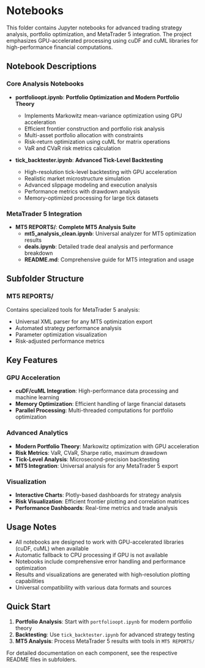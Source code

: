 

# Notebooks

This folder contains Jupyter notebooks for advanced trading strategy analysis, portfolio optimization, and MetaTrader 5 integration. The project emphasizes GPU-accelerated processing using cuDF and cuML libraries for high-performance financial computations.

## Notebook Descriptions

### Core Analysis Notebooks

- **portfolioopt.ipynb**: **Portfolio Optimization and Modern Portfolio Theory**
  - Implements Markowitz mean-variance optimization using GPU acceleration
  - Efficient frontier construction and portfolio risk analysis
  - Multi-asset portfolio allocation with constraints
  - Risk-return optimization using cuML for matrix operations
  - VaR and CVaR risk metrics calculation

- **tick_backtester.ipynb**: **Advanced Tick-Level Backtesting**
  - High-resolution tick-level backtesting with GPU acceleration
  - Realistic market microstructure simulation
  - Advanced slippage modeling and execution analysis
  - Performance metrics with drawdown analysis
  - Memory-optimized processing for large tick datasets

### MetaTrader 5 Integration

- **MT5 REPORTS/**: **Complete MT5 Analysis Suite**
  - **mt5_analysis_clean.ipynb**: Universal analyzer for MT5 optimization results
  - **deals.ipynb**: Detailed trade deal analysis and performance breakdown
  - **README.md**: Comprehensive guide for MT5 integration and usage

## Subfolder Structure

### MT5 REPORTS/
Contains specialized tools for MetaTrader 5 analysis:
- Universal XML parser for any MT5 optimization export
- Automated strategy performance analysis
- Parameter optimization visualization
- Risk-adjusted performance metrics

## Key Features

### GPU Acceleration
- **cuDF/cuML Integration**: High-performance data processing and machine learning
- **Memory Optimization**: Efficient handling of large financial datasets
- **Parallel Processing**: Multi-threaded computations for portfolio optimization

### Advanced Analytics
- **Modern Portfolio Theory**: Markowitz optimization with GPU acceleration
- **Risk Metrics**: VaR, CVaR, Sharpe ratio, maximum drawdown
- **Tick-Level Analysis**: Microsecond-precision backtesting
- **MT5 Integration**: Universal analysis for any MetaTrader 5 export

### Visualization
- **Interactive Charts**: Plotly-based dashboards for strategy analysis
- **Risk Visualization**: Efficient frontier plotting and correlation matrices
- **Performance Dashboards**: Real-time metrics and trade analysis

## Usage Notes

- All notebooks are designed to work with GPU-accelerated libraries (cuDF, cuML) when available
- Automatic fallback to CPU processing if GPU is not available
- Notebooks include comprehensive error handling and performance optimization
- Results and visualizations are generated with high-resolution plotting capabilities
- Universal compatibility with various data formats and sources

## Quick Start

1. **Portfolio Analysis**: Start with `portfolioopt.ipynb` for modern portfolio theory
2. **Backtesting**: Use `tick_backtester.ipynb` for advanced strategy testing
3. **MT5 Analysis**: Process MetaTrader 5 results with tools in `MT5 REPORTS/`

For detailed documentation on each component, see the respective README files in subfolders.
